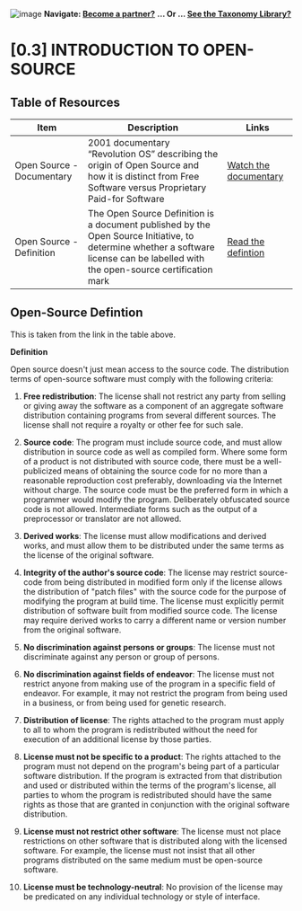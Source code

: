 ![image](https://user-images.githubusercontent.com/112073913/188821900-0c411acf-fbdd-4163-adc9-3ba4e2be78df.png)
**Navigate: [Become a partner?](https://github.com/FD-SustainableFinance/l6l-PARTNERS)**
**... Or ... [See the Taxonomy Library?](https://github.com/orgs/FD-SustainableFinance/projects/2)**

# [0.3] INTRODUCTION TO OPEN-SOURCE

## Table of Resources

| Item | Description | Links |
| ------------- | ------------- | ------------ |
| Open Source - Documentary | 2001 documentary “Revolution OS” describing the origin of Open Source and how it is distinct from Free Software versus Proprietary Paid-for Software | [Watch the documentary](https://www.youtube.com/watch?v=Eluzi70O-P4) |
| Open Source - Definition | The Open Source Definition is a document published by the Open Source Initiative, to determine whether a software license can be labelled with the open-source certification mark | [Read the defintion](https://en.wikipedia.org/wiki/The_Open_Source_Definition) |

## Open-Source Defintion
This is taken from the link in the table above.

**Definition**

Open source doesn't just mean access to the source code. The distribution terms of open-source software must comply with the following criteria: 

1. **Free redistribution**: The license shall not restrict any party from selling or giving away the software as a component of an aggregate software distribution containing programs from several different sources. The license shall not require a royalty or other fee for such sale.

2. **Source code**: The program must include source code, and must allow distribution in source code as well as compiled form. Where some form of a product is not distributed with source code, there must be a well-publicized means of obtaining the source code for no more than a reasonable reproduction cost preferably, downloading via the Internet without charge. The source code must be the preferred form in which a programmer would modify the program. Deliberately obfuscated source code is not allowed. Intermediate forms such as the output of a preprocessor or translator are not allowed.

3. **Derived works**: The license must allow modifications and derived works, and must allow them to be distributed under the same terms as the license of the original software.

4. **Integrity of the author's source code**: The license may restrict source-code from being distributed in modified form only if the license allows the distribution of "patch files" with the source code for the purpose of modifying the program at build time. The license must explicitly permit distribution of software built from modified source code. The license may require derived works to carry a different name or version number from the original software.

5. **No discrimination against persons or groups**: The license must not discriminate against any person or group of persons.

6. **No discrimination against fields of endeavor**: The license must not restrict anyone from making use of the program in a specific field of endeavor. For example, it may not restrict the program from being used in a business, or from being used for genetic research.

7. **Distribution of license**: The rights attached to the program must apply to all to whom the program is redistributed without the need for execution of an additional license by those parties.

8. **License must not be specific to a product**: The rights attached to the program must not depend on the program's being part of a particular software distribution. If the program is extracted from that distribution and used or distributed within the terms of the program's license, all parties to whom the program is redistributed should have the same rights as those that are granted in conjunction with the original software distribution.

9. **License must not restrict other software**: The license must not place restrictions on other software that is distributed along with the licensed software. For example, the license must not insist that all other programs distributed on the same medium must be open-source software.

10. **License must be technology-neutral**: No provision of the license may be predicated on any individual technology or style of interface.
